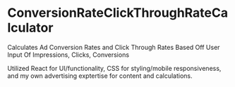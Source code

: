 # ConversionRateClickThroughRateCalculator
Calculates Ad Conversion Rates and Click Through Rates Based Off User Input Of Impressions, Clicks, Conversions

Utilized React for UI/functionality, CSS for styling/mobile responsiveness, and my own advertising exptertise for content and calculations.
